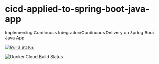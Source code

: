 # cicd-applied-to-spring-boot-java-app
Implementing Continuous Integration/Continuous Delivery on Spring Boot Java App

[![Build Status](https://travis-ci.org/AlvaroAugustoZago/cicd-applied-to-spring-boot-java-app.svg?branch=master)](https://travis-ci.org/AlvaroAugustoZago/cicd-applied-to-spring-boot-java-app)

![Docker Cloud Build Status](https://img.shields.io/docker/cloud/build/alvaroaugustowinharzago/cicd-applied-to-spring-boot-java-app)
